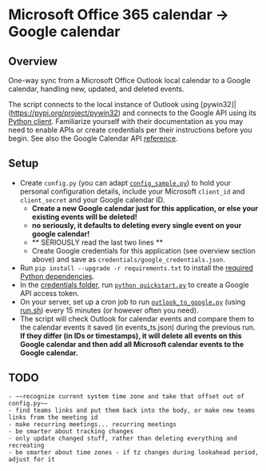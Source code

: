 # Microsoft Office 365 calendar -> Google calendar

## Overview

One-way sync from a Microsoft Office Outlook local calendar to a Google calendar, handling new, updated, and deleted events.

The script connects to the local instance of Outlook using [pywin32]|(https://pypi.org/project/pywin32) and connects to the Google API using its [Python client](https://developers.google.com/calendar/api/quickstart/python). Familiarize yourself with their documentation as you may need to enable APIs or create credentials per their instructions before you begin. See also the Google Calendar API [reference](https://developers.google.com/calendar/v3/reference/events).

## Setup

  - Create `config.py` (you can adapt [`config_sample.py`](config_sample.py)) to hold your personal configuration details, include your Microsoft `client_id` and `client_secret` and your Google calendar ID.
      - **Create a new Google calendar just for this application, or else your existing events will be deleted!**
      - **no seriously, it defaults to deleting every single event on your google calendar!**
      - ** SERIOUSLY read the last two lines **
      - Create Google credentials for this application (see overview section above) and save as `credentials/google_credentials.json`.
  - Run `pip install --upgrade -r requirements.txt` to install the [required Python dependencies](requirements.txt).
  - In the [credentials folder](credentials), run [`python quickstart.py`](credentials/quickstart.py) to create a Google API access token.
  - On your server, set up a cron job to run [`outlook_to_google.py`](outlook_to_google.py) (using [run.sh](run.sh)) every 15 minutes (or however often you need).
  - The script will check Outlook for calendar events and compare them to the calendar events it saved (in events_ts.json) during the previous run. **If they differ (in IDs or timestamps), it will delete all events on this Google calendar and then add all Microsoft calendar events to the Google calendar.**

## TODO
	- ~~recognize current system time zone and take that offset out of config.py~~
	- find teams links and put them back into the body, or make new teams links from the meeting id
	- make recurring meetings... recurring meetings
	- be smarter about tracking changes
	- only update changed stuff, rather than deleting everything and recreating
    - be smarter about time zones - if tz changes during lookahead period, adjust for it
